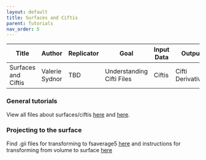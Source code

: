 ```yaml
---
layout: default
title: Surfaces and Ciftis
parent: Tutorials
nav_order: 5
---
```


| Title | Author | Replicator | Goal | Input Data | Output |
| ----- | ------ | ---------- | ---- | ---------- | ------ |
| Surfaces and Ciftis | Valerie Sydnor | TBD | Understanding Cifti Files | Ciftis | Cifti Derivatives |

### General tutorials

View all files about surfaces/ciftis [here](https://github.com/PennLINC/PennLINC.github.io/tree/main/docs/Tutorials/surface_tools_R.html.zip) and [here](https://github.com/PennLINC/PennLINC.github.io/tree/main/docs/Tutorials/Surfaces.pptx).

### Projecting to the surface
Find .gii files for transforming to fsaverage5 [here](https://github.com/PennLINC/PennLINC.github.io/tree/main/docs/Tutorials/fsaverage5) and instructions for transforming from volume to surface [here](https://github.com/PennLINC/PennLINC.github.io/tree/main/docs/Tutorials/vol2surf_mapping.Rmd)